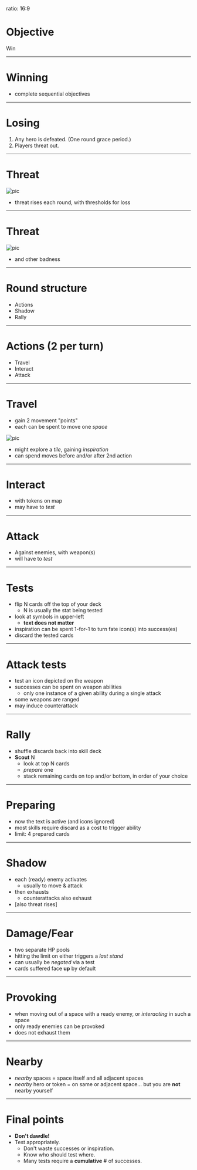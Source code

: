 ratio: 16:9

# Objective

Win

---

# Winning

- complete sequential objectives

---

# Losing

1. Any hero is defeated. (One round grace period.)
2. Players threat out.

---

# Threat

![pic](XXX)

- threat rises each round, with thresholds for loss

---

# Threat

![pic](XXX)

- and other badness

---

# Round structure

- Actions
- Shadow
- Rally

---

# Actions (2 per turn)

- Travel
- Interact
- Attack

---

# Travel

- gain 2 movement "points"
- each can be spent to move one *space*

![pic](XXX)

- might explore a *tile*, gaining *inspiration*
- can spend moves before and/or after 2nd action

---

# Interact

- with tokens on map
- may have to *test*

---

# Attack

- Against enemies, with weapon(s)
- will have to *test*

---

# Tests

- flip N cards off the top of your deck
	- N is usually the stat being tested
- look at symbols in upper-left
	- **text does not matter**
- inspiration can be spent 1-for-1 to turn fate icon(s) into success(es)
- discard the tested cards

---

# Attack tests

- test an icon depicted on the weapon
- successes can be spent on weapon abilities
	- only one instance of a given ability during a single attack
- some weapons are ranged
- may induce counterattack

---

# Rally

- shuffle discards back into skill deck
- **Scout** N
	- look at top N cards
	- *prepare* one
	- stack remaining cards on top and/or bottom, in order of your choice

---

# Preparing

- now the text is active (and icons ignored)
- most skills require discard as a cost to trigger ability
- limit: 4 prepared cards

---

# Shadow

- each (ready) enemy activates
	- usually to move & attack
- then exhausts
	- counterattacks also exhaust
- [also threat rises]

---

# Damage/Fear

- two separate HP pools
- hitting the limit on either triggers a *last stand*
- can usually be *negated* via a test
- cards suffered face **up** by default

---

# Provoking

- when moving out of a space with a ready enemy, or *interacting* in such a space
- only ready enemies can be provoked
- does not exhaust them

---

# Nearby

- *nearby* spaces = space itself and all adjacent spaces
- *nearby* hero or token = on same or adjacent space… but you are **not** nearby yourself

---

# Final points

- **Don't dawdle!**
- Test appropriately.
	- Don't waste successes or inspiration.
	- Know who should test where.
	- Many tests require a **cumulative** # of successes.
